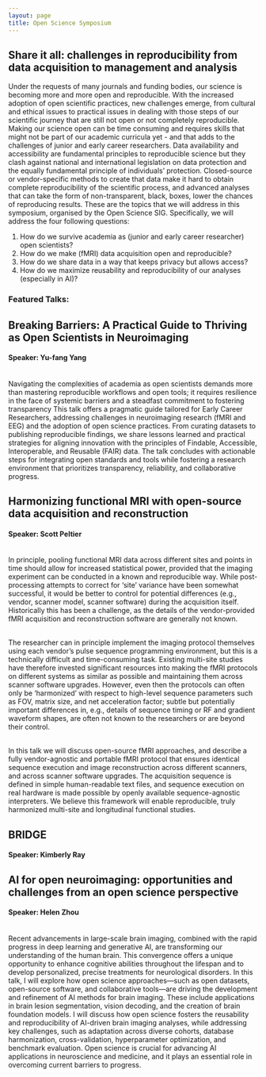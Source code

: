 ```yaml
---
layout: page
title: Open Science Symposium
---
```


## Share it all: challenges in reproducibility from data acquisition to management and analysis 
<!-- #### WHEN: 15:15-16:30 (GMT+9), June 24 (Monday)
#### LOCATION: Hall D 2 -->

Under the requests of many journals and funding bodies, our science is becoming more and more open and reproducible. With the increased adoption of open scientific practices, new challenges emerge, from cultural and ethical issues to practical issues in dealing with those steps of our scientific journey that are still not open or not completely reproducible.
Making our science open can be time consuming and requires skills that might not be part of our academic curricula yet - and that adds to the challenges of junior and early career researchers. Data availability and accessibility are fundamental principles to reproducible science but they clash against national and international legislation on data protection and the equally fundamental principle of individuals’ protection.
Closed-source or vendor-specific methods to create that data make it hard to obtain complete reproducibility of the scientific process, and advanced analyses that can take the form of non-transparent, black, boxes, lower the chances of reproducing results.
These are the topics that we will address in this symposium, organised by the Open Science SIG. Specifically, we will address the four following questions:
1. How do we survive academia as (junior and early career researcher) open scientists?
2. How do we make (fMRI) data acquisition open and reproducible?
3. How do we share data in a way that keeps privacy but allows access?
4. How do we maximize reusability and reproducibility of our analyses (especially in AI)?


### Featured Talks: 
## Breaking Barriers: A Practical Guide to Thriving as Open Scientists in Neuroimaging
#### Speaker: Yu-fang Yang 

<br>Navigating the complexities of academia as open scientists demands more than mastering reproducible workflows and open tools; it requires resilience in the face of systemic barriers and a steadfast commitment to fostering transparency
This talk offers a pragmatic guide tailored for Early Career Researchers, addressing challenges in neuroimaging research (fMRI and EEG) and the adoption of open science practices.
From curating datasets to publishing reproducible findings, we share lessons learned and practical strategies for aligning innovation with the principles of Findable, Accessible, Interoperable, and Reusable (FAIR) data.
The talk concludes with actionable steps for integrating open standards and tools while fostering a research environment that prioritizes transparency, reliability, and collaborative progress.
<br>


## Harmonizing functional MRI with open-source data acquisition and reconstruction
#### Speaker: Scott Peltier

<br>In principle, pooling functional MRI data across different sites and points in time should allow for increased statistical power, provided that the imaging experiment can be conducted in a known and reproducible way. While post-processing attempts to correct for ‘site’ variance have been somewhat successful, it would be better to control for potential differences (e.g., vendor, scanner model, scanner software) during the acquisition itself. Historically this has been a challenge, as the details of the vendor-provided fMRI acquisition and reconstruction software are generally not known.<br>

<br>The researcher can in principle implement the imaging protocol themselves using each vendor’s pulse sequence programming environment, but this is a technically difficult and time-consuming task. Existing multi-site studies have therefore invested significant resources into making the fMRI protocols on different systems as similar as possible and maintaining them across scanner software upgrades. However, even then the protocols can often only be ‘harmonized’ with respect to high-level sequence parameters such as FOV, matrix size, and net acceleration factor; subtle but potentially important differences in, e.g., details of sequence timing or RF and gradient waveform shapes, are often not known to the researchers or are beyond their control.<br>

<br>In this talk we will discuss open-source fMRI approaches, and describe a fully vendor-agnostic and portable fMRI protocol that ensures identical sequence execution and image reconstruction across different scanners, and across scanner software upgrades. The acquisition sequence is defined in simple human-readable text files, and sequence execution on real hardware is made possible by openly available sequence-agnostic interpreters. We believe this framework will enable reproducible, truly harmonized multi-site and longitudinal functional studies.<br>

## BRIDGE
#### Speaker: Kimberly Ray



## AI for open neuroimaging: opportunities and challenges from an open science perspective
#### Speaker: Helen Zhou

<br>Recent advancements in large-scale brain imaging, combined with the rapid progress in deep learning and generative AI, are transforming our understanding of the human brain.
This convergence offers a unique opportunity to enhance cognitive abilities throughout the lifespan and to develop personalized, precise treatments for neurological disorders.
In this talk, I will explore how open science approaches—such as open datasets, open-source software, and collaborative tools—are driving the development and refinement of AI methods for brain imaging.
These include applications in brain lesion segmentation, vision decoding, and the creation of brain foundation models.
I will discuss how open science fosters the reusability and reproducibility of AI-driven brain imaging analyses, while addressing key challenges, such as adaptation across diverse cohorts, database harmonization, cross-validation, hyperparameter optimization, and benchmark evaluation.
Open science is crucial for advancing AI applications in neuroscience and medicine, and it plays an essential role in overcoming current barriers to progress.
<br>

<br>


<!-- <table class="people">
    <tr class="people">
        <td class="people">
            <a style="display:block; color:#05323F">
            <aside>
            <header>
                <img src="../img/speakers/placeholder.jpg" style="height:200px; border-radius:50%;">
                <h3>Filima Patrick</h3>
                <h6>University of Port-Harcourt, Nigeria</h6>
                <h4>
                
                <a target="_blank" href="https://twitter.com/NaomiGaggi"><i class="fa fa-twitter fa-2x" style="position: relative; top: 0px;text-indent:0px;  vertical-align: middle; margin-left:4px; margin-right:4px;"></i></a>
                <a target="_blank" href="https://github.com/NaomiGaggi"><i class="fa fa-github fa-2x" style="position: relative; top: 0px; text-indent:0px; vertical-align: middle; margin-left:4px; margin-right:4px;"></i></a>
                <a target="_blank" href="https://NaomiGaggi.Wordpress.com"><i class="fa fa-external-link-square fa-2x" style="position: relative; top: 0px;text-indent:0px;  vertical-align: middle; margin-left:4px; margin-right:4px;"></i></a>
               
                </h4>
                <br>
            </header>
            </aside>
            </a>
        </td>
        <td class="people">
            <a style="display:block; color:#05323F">
            <aside>
            <header>
                <img src="../img/speakers/placeholder.jpg" style="height:200px; border-radius:50%;">
                <h3>Ebere Wogu</h3>
                <h6>University of Port-Harcourt, Nigeria</h6>
                <h4>
                 
                <a target="_blank" href="https://twitter.com/SubapriyaSuppi1"><i class="fa fa-twitter fa-2x" style="position: relative; top: 0px;text-indent:0px;  vertical-align: middle; margin-left:4px; margin-right:4px;"></i></a>
                <a target="_blank" href="https://github.com/Drpriyasiva"><i class="fa fa-github fa-2x" style="position: relative; top: 0px; text-indent:0px; vertical-align: middle; margin-left:4px; margin-right:4px;"></i></a>
                <a target="_blank" href="https://www.linkedin.com/in/subapriya-suppiah-93375b8b/"><i class="fa fa-external-link-square fa-2x" style="position: relative; top: 0px;text-indent:0px;  vertical-align: middle; margin-left:4px; margin-right:4px;"></i></a>
               
                </h4>
                <br>
            </header>
            </aside>
            </a>
        </td>
        <td class="people">
            <a style="display:block; color:#05323F">
            <aside>
            <header>
                <img src="../img/speakers/placeholder.jpg" style="height:200px; border-radius:50%;">
                <h3>Damian Eke</h3>
                <h6>University of Nottingham, UK</h6>
                <h4>
                 
                <a target="_blank" href="https://twitter.com/SubapriyaSuppi1"><i class="fa fa-twitter fa-2x" style="position: relative; top: 0px;text-indent:0px;  vertical-align: middle; margin-left:4px; margin-right:4px;"></i></a>
                <a target="_blank" href="https://github.com/Drpriyasiva"><i class="fa fa-github fa-2x" style="position: relative; top: 0px; text-indent:0px; vertical-align: middle; margin-left:4px; margin-right:4px;"></i></a>
                <a target="_blank" href="https://www.linkedin.com/in/subapriya-suppiah-93375b8b/"><i class="fa fa-external-link-square fa-2x" style="position: relative; top: 0px;text-indent:0px;  vertical-align: middle; margin-left:4px; margin-right:4px;"></i></a>
               
                </h4>
                <br>
            </header>
            </aside>
            </a>
        </td>
        <td class="people">
            <a style="display:block; color:#05323F">
            <aside>
            <header>
                <img src="../img/speakers/placeholder.jpg" style="height:200px; border-radius:50%;">
                <h3>Franco Pestilli</h3>
                <h6>Speaker, University of Texas, USA</h6>
                <h4>
                 
                <a target="_blank" href="https://twitter.com/SubapriyaSuppi1"><i class="fa fa-twitter fa-2x" style="position: relative; top: 0px;text-indent:0px;  vertical-align: middle; margin-left:4px; margin-right:4px;"></i></a>
                <a target="_blank" href="https://github.com/Drpriyasiva"><i class="fa fa-github fa-2x" style="position: relative; top: 0px; text-indent:0px; vertical-align: middle; margin-left:4px; margin-right:4px;"></i></a>
                <a target="_blank" href="https://www.linkedin.com/in/subapriya-suppiah-93375b8b/"><i class="fa fa-external-link-square fa-2x" style="position: relative; top: 0px;text-indent:0px;  vertical-align: middle; margin-left:4px; margin-right:4px;"></i></a>
               
                </h4>
                <br>
            </header>
            </aside>
            </a>
        </td>
    </tr>
</table>
<table class="people">
    <tr class="people">
        <td class="people">
            <a style="display:block; color:#05323F">
            <aside>
            <header>
                <img src="../img/speaker/placeholder.jpg" style="height:200px; border-radius:50%;">
                <h3>Xinian Xuo</h3>
                <h6>Beijing Normal University</h6>
                <h4>
                 
                <a target="_blank" href="https://twitter.com/sNeuroble"><i class="fa fa-twitter fa-2x" style="position: relative; top: 0px;text-indent:0px;  vertical-align: middle; margin-left:4px; margin-right:4px;"></i></a>
               
                </h4>
                <br>
            </header>
            </aside>
            </a>
        </td>
  <td class="people">
            <a style="display:block; color:#05323F">
            <aside>
            <header>
                <img src="../img/speakers/placeholder.jpg" style="height:200px; border-radius:50%;">
                <h3> Ollie Gray</h3>
                <h6> UK Biobank</h6>
                <h4>
                
                <a target="_blank" href="https://twitter.com/vborghesani"><i class="fa fa-twitter fa-2x" style="position: relative; top: 0px;text-indent:0px;  vertical-align: middle; margin-left:4px; margin-right:4px;"></i></a>
               
                </h4>
                <br>
            </header>
            </aside>
            </a>
        </td>
        <td class="people">
            <a style="display:block; color:#05323F">
            <aside>
            <header>
                <img src="../img/speakers/placeholder.jpg" style="height:200px; border-radius:50%;">
                <h3> Carina Heller</h3>
                <h6> ENIGMA Neuroendocrinology Working Group</h6>
                <h4>
                
                <a target="_blank" href="https://twitter.com/vborghesani"><i class="fa fa-twitter fa-2x" style="position: relative; top: 0px;text-indent:0px;  vertical-align: middle; margin-left:4px; margin-right:4px;"></i></a>
               
                </h4>
                <br>
            </header>
            </aside>
            </a>
        </td>
        <td class="people">
        </td>
    </tr>
</table> -->




